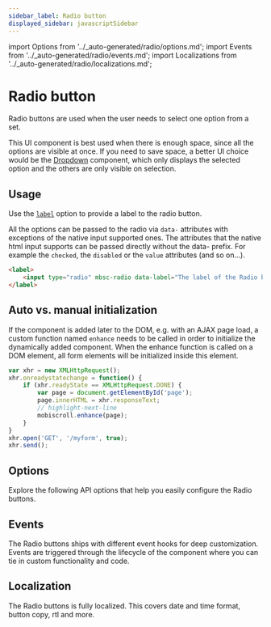 ```yaml
---
sidebar_label: Radio button
displayed_sidebar: javascriptSidebar
---
```


import Options from '../\_auto-generated/radio/options.md';
import Events from '../\_auto-generated/radio/events.md';
import Localizations from '../\_auto-generated/radio/localizations.md';

# Radio button

Radio buttons are used when the user needs to select one option from a set.

This UI component is best used when there is enough space, since all the options are visible at once.
If you need to save space, a better UI choice would be the [Dropdown](./dropdown) component,
which only displays the selected option and the others are only visible on selection.

## Usage

Use the [`label`](#opt-label) option to provide a label to the radio button.

All the options can be passed to the radio via `data-` attributes with exceptions of the native input supported ones. The attributes that the native html input supports can be passed directly without the data- prefix. For example the `checked`, the `disabled` or the `value` attributes (and so on...).

```html
<label>
    <input type="radio" mbsc-radio data-label="The label of the Radio button" />
</label>
```

## Auto vs. manual initialization

If the component is added later to the DOM, e.g. with an AJAX page load, a custom function named `enhance` needs to be called in order to initialize the dynamically added component. When the enhance function is called on a DOM element, all form elements will be initialized inside this element.

```js
var xhr = new XMLHttpRequest();
xhr.onreadystatechange = function() {
    if (xhr.readyState == XMLHttpRequest.DONE) {
        var page = document.getElementById('page');
        page.innerHTML = xhr.responseText;
        // highlight-next-line
        mobiscroll.enhance(page);
    }
}
xhr.open('GET', '/myform', true);
xhr.send();
```

<div className="option-list">

## Options
Explore the following API options that help you easily configure the Radio buttons.

<Options />

## Events
The Radio buttons ships with different event hooks for deep customization. Events are triggered through the lifecycle of the component where you can tie in custom functionality and code.

<Events />

## Localization
The Radio buttons is fully localized. This covers date and time format, button copy, rtl and more.

<Localizations />

</div>
